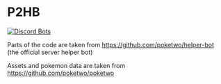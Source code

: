 # P2HB

[![Discord Bots](https://top.gg/api/widget/818706022675120138.svg)](https://top.gg/bot/818706022675120138)

Parts of the code are taken from https://github.com/poketwo/helper-bot (the official server helper bot)   

Assets and pokemon data are taken from https://github.com/poketwo/poketwo
